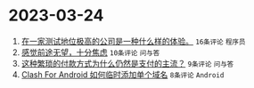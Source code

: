 # 2023-03-24

1. [在一家测试地位极高的公司是一种什么样的体验。](https://www.v2ex.com/t/926712) `16条评论` `程序员`
1. [感觉前途无望，十分焦虑](https://www.v2ex.com/t/926716) `10条评论` `问与答`
1. [这种繁琐的付款方式为什么仍然是支付的主流？](https://www.v2ex.com/t/926718) `9条评论` `问与答`
1. [Clash For Android 如何临时添加单个域名](https://www.v2ex.com/t/926710) `8条评论` `Android`
